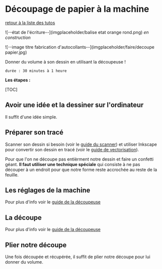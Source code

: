 # Découpage de papier à la machine

[retour à la liste des tutos](faire.md)

![--état de l'écriture--](imgplaceholder/balise etat orange rond.png) *en construction*

![--image titre fabrication d'autocollants--](imgplaceholder/faire/decoupe papier.jpg)

Donner du volume à son dessin en utilisant la découpeuse !

```
durée : 30 minutes à 1 heure
```

 

**Les étapes :**

[TOC]

## Avoir une idée et la dessiner sur l'ordinateur

Il suffit d'une idée simple.

 

## Préparer son tracé

Scanner son dessin si besoin (voir le [guide du scanner](outils/scanner.md)) et utiliser Inkscape pour convertir son dessin en tracé (voir le [guide de vectorisation](outils/vectorisation.md)).

Pour que l'on ne découpe pas entièrment notre dessin et faire un confetti géant. **Il faut utiliser une technique spéciale** qui consiste à ne pas découper à un endroit pour que notre forme reste accrochée au reste de la feuille.

 

## Les réglages de la machine

Pour plus d'info voir le [guide de la découpeuse](outils/decoupeuse.md)

 

## La découpe

Pour plus d'info voir le [guide de la découpeuse](outils/decoupeuse.md)

 

## Plier notre découpe

Une fois découpée et récupérée, il suffit de plier notre découpe pour lui donner du volume.
